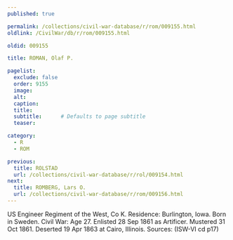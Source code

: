 ```yaml
---
published: true

permalink: /collections/civil-war-database/r/rom/009155.html
oldlink: /CivilWar/db/r/rom/009155.html

oldid: 009155

title: ROMAN, Olaf P.

pagelist:
  exclude: false
  order: 9155
  image: 
  alt:
  caption:
  title:
  subtitle:      # Defaults to page subtitle
  teaser:

category: 
  - R 
  - ROM

previous:
  title: ROLSTAD
  url: /collections/civil-war-database/r/rol/009154.html  
next:
  title: ROMBERG, Lars O.
  url: /collections/civil-war-database/r/rom/009156.html   
---
```

US Engineer Regiment of the West, Co K. Residence: Burlington, Iowa. Born in Sweden. Civil War: Age 27. Enlisted 28 Sep 1861 as Artificer. Mustered 31 Oct 1861. Deserted 19 Apr 1863 at Cairo, Illinois. Sources: (ISW-VI cd p17)